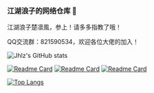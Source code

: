 ### 江湖浪子的网络仓库 👋

江湖浪子楚凛風，参上！请多多指教了哦！

QQ交流群：821590534，欢迎各位大佬的加入！

<!-- 统计统计卡片 -->
![Jhlz's GitHub stats](https://jhlz-github-stats.vercel.app/api?username=jhlzlove&show_icons=true&theme=shades-of-purple&show_owner=true)


<!-- GitHub更多置顶 -->
[![Readme Card](https://jhlz-github-stats.vercel.app/api/pin/?username=jhlzlove&repo=github-readme-stats)](https://github.com/jhlzlove/github-readme-stats) [![Readme Card](https://jhlz-github-stats.vercel.app/api/pin/?username=jhlzlove&repo=market)](https://github.com/jhlzlove/github-readme-stats)  [![Readme Card](https://jhlz-github-stats.vercel.app/api/pin/?username=jhlzlove&repo=jhlzlove.github.io)](https://github.com/jhlzlove/github-readme-stats)

<!-- 热门语言卡片 -->
[![Top Langs](https://jhlz-github-stats.vercel.app/api/top-langs/?username=jhlzlove&layout=compact)](https://github.com/jhlzlove/market)

